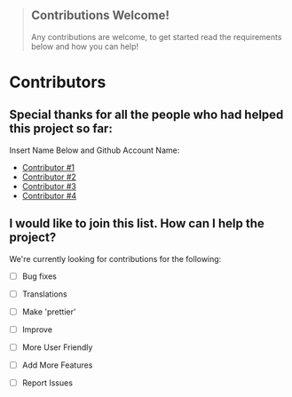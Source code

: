 > ## Contributions Welcome!
> Any contributions are welcome, to get started read the requirements below and how you can help!

# Contributors
## Special thanks for all the people who had helped this project so far:
Insert Name Below and Github Account Name:

* [Contributor #1](http://LINK_HERE)
* [Contributor #2](http://LINK_HERE)
* [Contributor #3](http://LINK_HERE)
* [Contributor #4](https://www.github.com/abshek7)

## I would like to join this list. How can I help the project?

We're currently looking for contributions for the following:

- [ ] Bug fixes
- [ ] Translations
- [ ] Make 'prettier'
- [ ] Improve  
- [ ] More User Friendly
- [ ] Add More Features
- [ ] Report Issues
 
